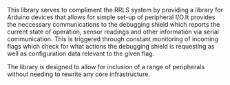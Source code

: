 This library serves to compliment the RRLS system by providing a library for Arduino devices that allows for simple set-up of peripheral I/O.It provides the neccessary communications to the debugging shield which reports the current state of operation, sensor readings and other information via serial communication. This is triggered through constant monitoring of incoming flags which check for what actions the debugging shield is requesting as well as configuration data relevant to the given flag. 

The library is designed to allow for inclusion of a range of peripherals without needing to rewrite any core infrastructure.